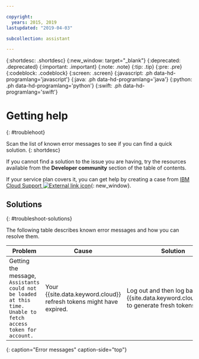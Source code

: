```yaml
---

copyright:
  years: 2015, 2019
lastupdated: "2019-04-03"

subcollection: assistant

---
```


{:shortdesc: .shortdesc}
{:new_window: target="_blank"}
{:deprecated: .deprecated}
{:important: .important}
{:note: .note}
{:tip: .tip}
{:pre: .pre}
{:codeblock: .codeblock}
{:screen: .screen}
{:javascript: .ph data-hd-programlang='javascript'}
{:java: .ph data-hd-programlang='java'}
{:python: .ph data-hd-programlang='python'}
{:swift: .ph data-hd-programlang='swift'}

# Getting help
{: #troublehoot}

Scan the list of known error messages to see if you can find a quick solution.
{: shortdesc}

If you cannot find a solution to the issue you are having, try the resources available from the **Developer community** section of the table of contents.

If your service plan covers it, you can get help by creating a case from [IBM Cloud Support ![External link icon](../../icons/launch-glyph.svg "External link icon")](https://cloud.ibm.com/unifiedsupport/supportcenter){: new_window}.

## Solutions
{: #troubleshoot-solutions}

The following table describes known error messages and how you can resolve them.

| Problem | Cause | Solution |
|---------|-------|----------|
| Getting the message, `Assistants could not be loaded at this time. Unable to fetch access token for account.` | Your {{site.data.keyword.cloud}} refresh tokens might have expired. | Log out and then log back in to {{site.data.keyword.cloud_notm}} to generate fresh tokens. |
{: caption="Error messages" caption-side="top"}
